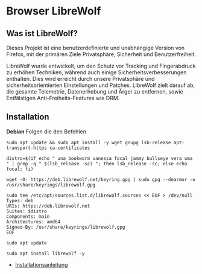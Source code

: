 # Browser LibreWolf

## Was ist LibreWolf?

Dieses Projekt ist eine benutzerdefinierte und unabhängige Version von Firefox, mit der primären Ziele Privatsphäre, Sicherheit und Benutzerfreiheit.

LibreWolf wurde entwickelt, um den Schutz vor Tracking und Fingerabdruck zu erhöhen Techniken, während auch einige Sicherheitsverbesserungen enthalten. Dies wird erreicht durch unsere Privatsphäre und sicherheitsorientierten Einstellungen und Patches. LibreWolf zielt darauf ab, die gesamte Telemetrie, Datenerhebung und Ärger zu entfernen, sowie Entfälstigen Anti-Freiheits-Features wie DRM.

## Installation

**Debian**
Folgen die den Befehlen

```
sudo apt update && sudo apt install -y wget gnupg lsb-release apt-transport-https ca-certificates

distro=$(if echo " una bookworm vanessa focal jammy bullseye vera uma " | grep -q " $(lsb_release -sc) "; then lsb_release -sc; else echo focal; fi)

wget -O- https://deb.librewolf.net/keyring.gpg | sudo gpg --dearmor -o /usr/share/keyrings/librewolf.gpg

sudo tee /etc/apt/sources.list.d/librewolf.sources << EOF > /dev/null
Types: deb
URIs: https://deb.librewolf.net
Suites: $distro
Components: main
Architectures: amd64
Signed-By: /usr/share/keyrings/librewolf.gpg
EOF

sudo apt update

sudo apt install librewolf -y
```

+ [Installationsanleitung](https://librewolf.net/installation/)

